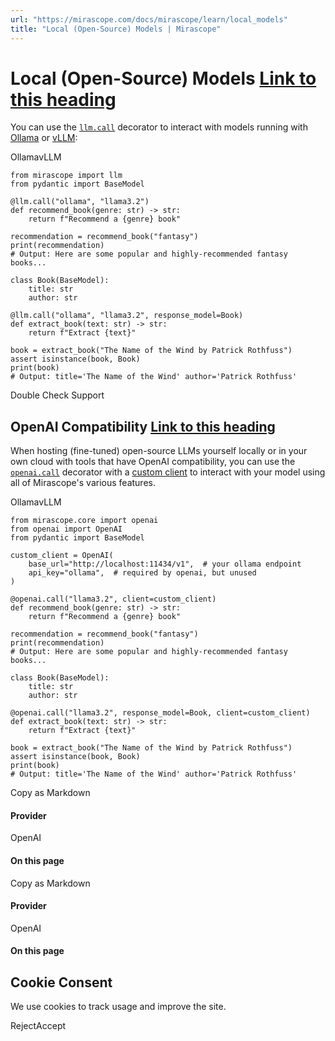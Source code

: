 ```yaml
---
url: "https://mirascope.com/docs/mirascope/learn/local_models"
title: "Local (Open-Source) Models | Mirascope"
---
```


# Local (Open-Source) Models [Link to this heading](https://mirascope.com/docs/mirascope/learn/local_models\#local-open-source-models)

You can use the [`llm.call`](https://mirascope.com/docs/mirascope/api) decorator to interact with models running with [Ollama](https://github.com/ollama/ollama) or [vLLM](https://github.com/vllm-project/vllm):

OllamavLLM

```
from mirascope import llm
from pydantic import BaseModel

@llm.call("ollama", "llama3.2")
def recommend_book(genre: str) -> str:
    return f"Recommend a {genre} book"

recommendation = recommend_book("fantasy")
print(recommendation)
# Output: Here are some popular and highly-recommended fantasy books...

class Book(BaseModel):
    title: str
    author: str

@llm.call("ollama", "llama3.2", response_model=Book)
def extract_book(text: str) -> str:
    return f"Extract {text}"

book = extract_book("The Name of the Wind by Patrick Rothfuss")
assert isinstance(book, Book)
print(book)
# Output: title='The Name of the Wind' author='Patrick Rothfuss'
```

Double Check Support

## OpenAI Compatibility [Link to this heading](https://mirascope.com/docs/mirascope/learn/local_models\#openai-compatibility)

When hosting (fine-tuned) open-source LLMs yourself locally or in your own cloud with tools that have OpenAI compatibility, you can use the [`openai.call`](https://mirascope.com/docs/mirascope/api) decorator with a [custom client](https://mirascope.com/docs/mirascope/learn/calls#custom-client) to interact with your model using all of Mirascope's various features.

OllamavLLM

```
from mirascope.core import openai
from openai import OpenAI
from pydantic import BaseModel

custom_client = OpenAI(
    base_url="http://localhost:11434/v1",  # your ollama endpoint
    api_key="ollama",  # required by openai, but unused
)

@openai.call("llama3.2", client=custom_client)
def recommend_book(genre: str) -> str:
    return f"Recommend a {genre} book"

recommendation = recommend_book("fantasy")
print(recommendation)
# Output: Here are some popular and highly-recommended fantasy books...

class Book(BaseModel):
    title: str
    author: str

@openai.call("llama3.2", response_model=Book, client=custom_client)
def extract_book(text: str) -> str:
    return f"Extract {text}"

book = extract_book("The Name of the Wind by Patrick Rothfuss")
assert isinstance(book, Book)
print(book)
# Output: title='The Name of the Wind' author='Patrick Rothfuss'
```

Copy as Markdown

#### Provider

OpenAI

#### On this page

Copy as Markdown

#### Provider

OpenAI

#### On this page

## Cookie Consent

We use cookies to track usage and improve the site.

RejectAccept